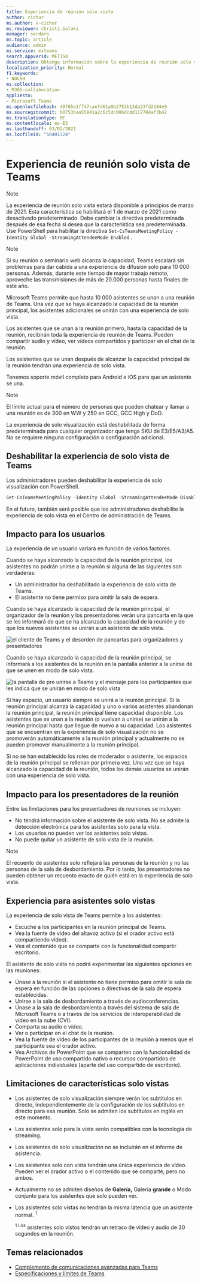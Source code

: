 ```yaml
---
title: Experiencia de reunión solo vista
author: cichur
ms.author: v-cichur
ms.reviewer: christi.balaki
manager: serdars
ms.topic: article
audience: admin
ms.service: msteams
search.appverid: MET150
description: Obtenga información sobre la experiencia de reunión solo vista de Teams para administradores, presentadores y asistentes
localization_priority: Normal
f1.keywords:
- NOCSH
ms.collection:
- M365-collaboration
appliesto:
- Microsoft Teams
ms.openlocfilehash: 49f65e1ff47caefd61a9b2753b12da23fd2184e9
ms.sourcegitcommit: b0753baa55841a2c6c5dc006dcdd117704af3b42
ms.translationtype: MT
ms.contentlocale: es-ES
ms.lasthandoff: 03/02/2021
ms.locfileid: "50401324"
---
```

# <a name="teams-view-only-meeting-experience"></a>Experiencia de reunión solo vista de Teams

> [!Note]
> La experiencia de reunión solo vista estará disponible a principios de marzo de 2021. Esta característica se habilitará el 1 de marzo de 2021 como desactivado predeterminado. Debe cambiar la directiva predeterminada después de esa fecha si desea que la característica sea predeterminada. Use PowerShell para habilitar la directiva `Set-CsTeamsMeetingPolicy -Identity Global -StreamingAttendeeMode Enabled` .

> [!Note]
> Si su reunión o seminario web alcanza la capacidad, Teams escalará sin problemas para dar cabida a una experiencia de difusión solo para 10 000 personas. Además, durante este tiempo de mayor trabajo remoto, aproveche las transmisiones de más de 20.000 personas hasta finales de este año.

Microsoft Teams permite que hasta 10 000 asistentes se unan a una reunión de Teams. Una vez que se haya alcanzado la capacidad de la reunión principal, los asistentes adicionales se unirán con una experiencia de solo vista.

Los asistentes que se unan a la reunión primero, hasta la capacidad de la reunión, recibirán toda la experiencia de reunión de Teams. Pueden compartir audio y vídeo, ver vídeos compartidos y participar en el chat de la reunión.

Los asistentes que se unan después de alcanzar la capacidad principal de la reunión tendrán una experiencia de solo vista.

Tenemos soporte móvil completo para Android e iOS para que un asistente se una.

> [!Note]
> El límite actual para el número de personas que pueden chatear y llamar a una reunión es de 300 en WW y 250 en GCC, GCC High y DoD.

La experiencia de solo visualización está deshabilitada de forma predeterminada para cualquier organizador que tenga SKU de E3/E5/A3/A5. No se requiere ninguna configuración o configuración adicional.

## <a name="disable-teams-view-only-experience"></a>Deshabilitar la experiencia de solo vista de Teams

Los administradores pueden deshabilitar la experiencia de solo visualización con PowerShell.

```PowerShell
Set-CsTeamsMeetingPolicy -Identity Global -StreamingAttendeeMode Disabled
```

En el futuro, también será posible que los administradores deshabilite la experiencia de solo vista en el Centro de administración de Teams.

## <a name="impact-to-users"></a>Impacto para los usuarios

La experiencia de un usuario variará en función de varios factores.

Cuando se haya alcanzado la capacidad de la reunión principal, los asistentes no podrán unirse a la reunión si alguna de las siguientes son verdaderas:

- Un administrador ha deshabilitado la experiencia de solo vista de Teams.
- El asistente no tiene permiso para omitir la sala de espera.

Cuando se haya alcanzado la capacidad de la reunión principal, el organizador de la reunión y los presentadores verán una pancarta en la que se les informará de que se ha alcanzado la capacidad de la reunión y de que los nuevos asistentes se unirán a un asistente de solo vista.

  ![el cliente de Teams y el desorden de pancartas para organizadores y presentadores](media/chat-and-banner-message.png)

Cuando se haya alcanzado la capacidad de la reunión principal, se informará a los asistentes de la reunión en la pantalla anterior a la unirse de que se unen en modo de solo vista.

  ![la pantalla de pre unirse a Teams y el mensaje para los participantes que les indica que se unirán en modo de solo vista](media/view-only-pre-join-screen.png)

Si hay espacio, un usuario siempre se unirá a la reunión principal. Si la reunión principal alcanza la capacidad y uno o varios asistentes abandonan la reunión principal, la reunión principal tiene capacidad disponible. Los asistentes que se unan a la reunión (o vuelvan a unirse) se unirán a la reunión principal hasta que llegue de nuevo a su capacidad. Los asistentes que se encuentran en la experiencia de solo visualización no se promoverán automáticamente a la reunión principal y actualmente no se pueden promover manualmente a la reunión principal.

Si no se han establecido los roles de moderador o asistente, los espacios de la reunión principal se rellenan por primera vez. Una vez que se haya alcanzado la capacidad de la reunión, todos los demás usuarios se unirán con una experiencia de solo vista.

## <a name="impact-to-meeting-presenters"></a>Impacto para los presentadores de la reunión

Entre las limitaciones para los presentadores de reuniones se incluyen:

- No tendrá información sobre el asistente de solo vista. No se admite la detección electrónica para los asistentes solo para la vista.
- Los usuarios no pueden ver los asistentes solo vistas.
- No puede quitar un asistente de solo vista de la reunión.

> [!Note]
> El recuento de asistentes solo reflejará las personas de la reunión y no las personas de la sala de desbordamiento. Por lo tanto, los presentadores no pueden obtener un recuento exacto de quién está en la experiencia de solo vista.

## <a name="experience-for-view-only-attendees"></a>Experiencia para asistentes solo vistas

La experiencia de solo vista de Teams permite a los asistentes:

- Escuche a los participantes en la reunión principal de Teams.
- Vea la fuente de vídeo del altavoz activo (si el orador activo está compartiendo vídeo).
- Vea el contenido que se comparte con la funcionalidad compartir escritorio.

El asistente de solo vista no podrá experimentar las siguientes opciones en las reuniones:

- Únase a la reunión si el asistente no tiene permiso para omitir la sala de espera en función de las opciones o directivas de la sala de espera establecidas.
- Unirse a la sala de desbordamiento a través de audioconferencias.
- Únase a la sala de desbordamiento a través del sistema de sala de Microsoft Teams o a través de los servicios de interoperabilidad de vídeo en la nube (CVI).
- Comparta su audio o vídeo.
- Ver o participar en el chat de la reunión.
- Vea la fuente de vídeo de los participantes de la reunión a menos que el participante sea el orador activo.
- Vea Archivos de PowerPoint que se comparten con la funcionalidad de PowerPoint de uso compartido nativo o recursos compartidos de aplicaciones individuales (aparte del uso compartido de escritorio).

## <a name="view-only-feature-limitations"></a>Limitaciones de características solo vistas

- Los asistentes de solo visualización siempre verán los subtítulos en directo, independientemente de la configuración de los subtítulos en directo para esa reunión. Solo se admiten los subtítulos en inglés en este momento.
- Los asistentes solo para la vista serán compatibles con la tecnología de streaming.
- Los asistentes de solo visualización no se incluirán en el informe de asistencia.
- Los asistentes solo con vista tendrán una única experiencia de vídeo. Pueden ver el orador activo o el contenido que se comparte, pero no ambos.
- Actualmente no se admiten diseños  de **Galería,** Galería **grande** o Modo conjunto para los asistentes que solo pueden ver.  
- Los asistentes solo vistas no tendrán la misma latencia que un asistente normal. <sup>1</sup>

  <sup>1 Los</sup> asistentes solo vistos tendrán un retraso de vídeo y audio de 30 segundos en la reunión.  

## <a name="related-topics"></a>Temas relacionados

- [Complemento de comunicaciones avanzadas para Teams](teams-add-on-licensing/advanced-communications.md)
- [Especificaciones y límites de Teams](limits-specifications-teams.md)
